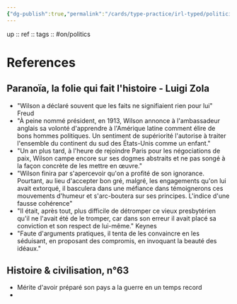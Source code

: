 ```yaml
---
{"dg-publish":true,"permalink":"/cards/type-practice/irl-typed/politiciens/presidents-us/thomas-woodrow-wilson/","created":"","updated":""}
---
```


up :: 
ref :: 
tags :: #on/politics 

# References 

## Paranoïa, la folie qui fait l'histoire - Luigi Zola

- "Wilson a déclaré souvent que les faits ne signifiaient rien pour lui" Freud
- "À peine nommé président, en 1913, Wilson annonce à l'ambassadeur anglais sa volonté d'apprendre à l'Amérique latine comment élire de bons hommes politiques. Un sentiment de supériorité l'autorise à traiter l'ensemble du continent du sud des États-Unis comme un enfant."
- "Un an plus tard, à l'heure de rejoindre Paris pour les négociations de paix, Wilson campe encore sur ses dogmes abstraits et ne pas songé à la façon concrète de les mettre en œuvre."
- "Wilson finira par s'apercevoir qu'on a profité de son ignorance. Pourtant, au lieu d'accepter bon gré, malgré, les engagements qu'on lui avait extorqué, il basculera dans une méfiance dans témoignerons ces mouvements d'humeur et s'arc-boutera sur ses principes. L'indice d'une fausse cohérence"
- "Il était, après tout, plus difficile de détromper ce vieux presbytérien qu'il ne l'avait été de le tromper, car dans son erreur il avait placé sa conviction et son respect de lui-même." Keynes
- "Faute d'arguments pratiques, il tenta de les convaincre en les séduisant, en proposant des compromis, en invoquant la beauté des idéaux."

## Histoire & civilisation, n°63 

- Mérite d'avoir préparé son pays a la guerre en un temps record 
- 